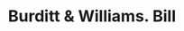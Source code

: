 ---
doi: 10.7916/D81274T3
date_other: '1880'
date_other_textual: 1880-1889
form: printed ephemera
genre:
- Invoices
name:
- Burditt & Williams
object_in_context_url: https://biggert.cul.columbia.edu/items/view/ave_biggert_01778
subject_hierarchical_geographic:
- Boston, Massachusetts, United States
subject_name:
- Burditt & Williams
title: Burditt & Williams. Bill
sort_title: Burditt & Williams. Bill
call_number: ave_biggert_01778
coordinates:
- 42.35805555555556,-71.06361111111111
pid: ave_biggert_01778
identifiers: ave_biggert_01778
permalink: /biggert/ave_biggert_01778/
layout: iiif-image-page
---